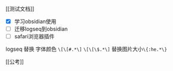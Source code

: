 [[测试文档]]

- [x] 学习obsidian使用
- [ ] 迁移logseq到obsidian
- [ ] safari浏览器插件

logseq 替换 字体颜色 `\[\[#.*\]` `\[\[\$.*\]`
替换图片大小`\{:he.*\}`


[[公考]]